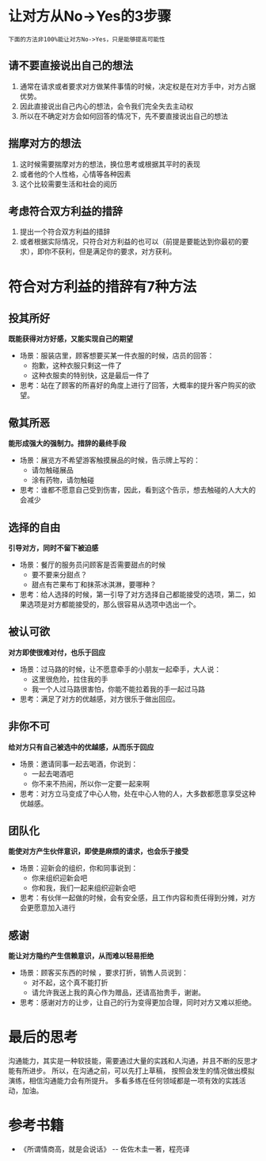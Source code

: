 # 让对方从No->Yes的3步骤
`下面的方法非100%能让对方No->Yes，只是能够提高可能性`
## 请不要直接说出自己的想法
1. 通常在请求或者要求对方做某件事情的时候，决定权是在对方手中，对方占据优势。
2. 因此直接说出自己内心的想法，会令我们完全失去主动权
3. 所以在不确定对方会如何回答的情况下，先不要直接说出自己的想法

## 揣摩对方的想法
1. 这时候需要揣摩对方的想法，换位思考或根据其平时的表现
2. 或者他的个人性格，心情等各种因素
3. 这个比较需要生活和社会的阅历

## 考虑符合双方利益的措辞
1. 提出一个符合双方利益的措辞
2. 或者根据实际情况，只符合对方利益的也可以（前提是要能达到你最初的要求），即你不获利，但是满足你的要求，对方获利。

# 符合对方利益的措辞有7种方法
## 投其所好
**既能获得对方好感，又能实现自己的期望**
+ 场景：服装店里，顾客想要买某一件衣服的时候，店员的回答：
  + 抱歉，这种衣服只剩这一件了
  + 这种衣服卖的特别快，这是最后一件了
+ 思考：站在了顾客的所喜好的角度上进行了回答，大概率的提升客户购买的欲望。

## 儆其所恶
**能形成强大的强制力。措辞的最终手段**
+ 场景：展览方不希望游客触摸展品的时候，告示牌上写的：
  + 请勿触碰展品
  + 涂有药物，请勿触碰
+ 思考：谁都不愿意自己受到伤害，因此，看到这个告示，想去触碰的人大大的会减少

## 选择的自由
**引导对方，同时不留下被迫感**
+ 场景：餐厅的服务员问顾客是否需要甜点的时候
  + 要不要来分甜点？
  + 甜点有芒果布丁和抹茶冰淇淋，要哪种？
+ 思考：给人选择的时候，第一引导了对方选择自己都能接受的选项，第二，如果选项是对方都能接受的，那么很容易从选项中选出一个。

## 被认可欲
**对方即使很难对付，也乐于回应**
+ 场景：过马路的时候，让不愿意牵手的小朋友一起牵手，大人说：
  + 这里很危险，拉住我的手
  + 我一个人过马路很害怕，你能不能拉着我的手一起过马路
+ 思考：满足了对方的优越感，对方很乐于做出回应。

## 非你不可
**给对方只有自己被选中的优越感，从而乐于回应**
+ 场景：邀请同事一起去喝酒，你说到：
  + 一起去喝酒吧
  + 你不来不热闹，所以你一定要一起来啊
+ 思考：对方立马变成了中心人物，处在中心人物的人，大多数都愿意享受这种优越感。

## 团队化
**能使对方产生伙伴意识，即使是麻烦的请求，也会乐于接受**
+ 场景：迎新会的组织，你和同事说到：
  + 你来组织迎新会吧
  + 你和我，我们一起来组织迎新会吧
+ 思考：有伙伴一起做的时候，会有安全感，且工作内容和责任得到分摊，对方会更愿意加入进行

## 感谢
**能让对方隐约产生信赖意识，从而难以轻易拒绝**
+ 场景：顾客买东西的时候 ，要求打折，销售人员说到：
  + 对不起，这个真不能打折
  + 请允许我送上我的真心作为赠品，还请高抬贵手，谢谢。
+ 思考：感谢对方的让步，让自己的行为变得更加合理，同时对方又难以拒绝。

# 最后的思考
沟通能力，其实是一种软技能，需要通过大量的实践和人沟通，并且不断的反思才能有所进步。
所以，在沟通之前，可以先打上草稿， 按照会发生的情况做出模拟演练，相信沟通能力会有所提升。
多看多练在任何领域都是一项有效的实践活动，加油。
 
# 参考书籍
* 《所谓情商高，就是会说话》 -- 佐佐木圭一著，程亮译
